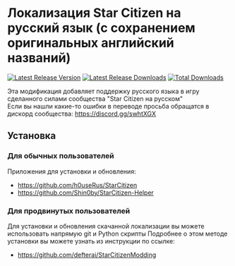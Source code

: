 # Локализация Star Citizen на русский язык (с сохранением оригинальных английский названий)

[![Latest Release Version](https://img.shields.io/github/release/budukratok/SC_not_so_ru?sort=date)](https://github.com/n1ghter/SC_ru/releases/latest)
[![Latest Release Downloads](https://img.shields.io/github/downloads/budukratok/SC_not_so_ru/latest/total)](https://github.com/n1ghter/SC_ru/releases/latest)
[![Total Downloads](https://img.shields.io/github/downloads/budukratok/SC_not_so_ru/total.svg)](https://github.com/n1ghter/SC_ru/releases)

Эта модификация добавляет поддержку русского языка в игру сделанного силами сообщества "Star Citizen на русском"  
Если вы нашли какие-то ошибки в переводе просьба обращатся в дискорд сообщества: https://discord.gg/swhtXGX

## Установка

### Для обычных пользователей

Приложения для установки и обновления:
* https://github.com/h0useRus/StarCitizen
* https://github.com/Shin0by/StarCitizen-Helper

### Для продвинутых пользователей

Для установки и обновления скачанной локализации вы можете использовать напрямую git и Python скрипты
Подробнее о этом методе установки вы можете узнать из инструкции по ссылке:  
* https://github.com/defterai/StarCitizenModding
